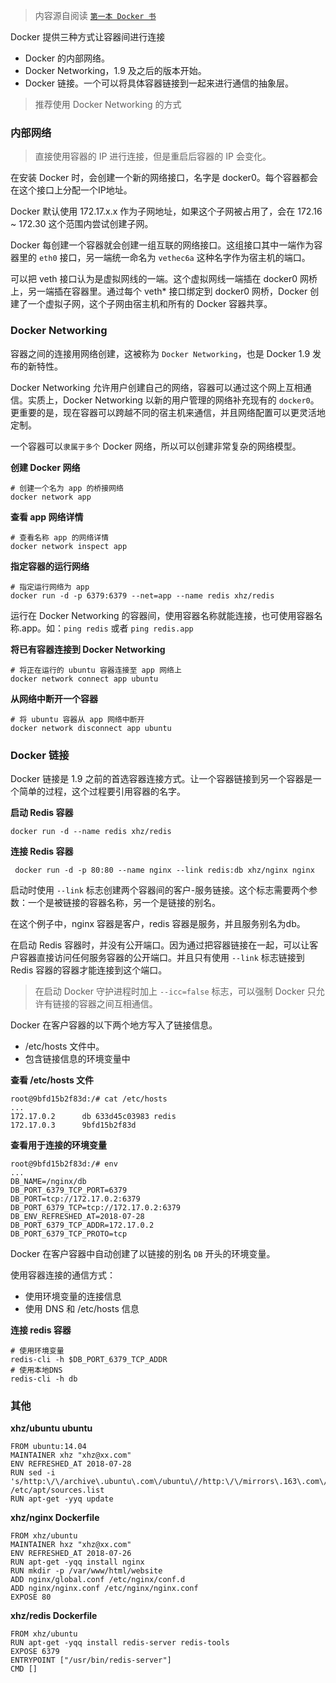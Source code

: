 > 内容源自阅读 [`第一本 Docker 书`](https://item.jd.com/11909234.html)

Docker 提供三种方式让容器间进行连接

+ Docker 的内部网络。
+ Docker Networking，1.9 及之后的版本开始。
+ Docker 链接。一个可以将具体容器链接到一起来进行通信的抽象层。

> 推荐使用 Docker Networking 的方式

### 内部网络

> 直接使用容器的 IP 进行连接，但是重启后容器的 IP 会变化。

在安装 Docker 时，会创建一个新的网络接口，名字是 docker0。每个容器都会在这个接口上分配一个IP地址。

Docker 默认使用 172.17.x.x 作为子网地址，如果这个子网被占用了，会在 172.16 ~ 172.30 这个范围内尝试创建子网。

Docker 每创建一个容器就会创建一组互联的网络接口。这组接口其中一端作为容器里的 `eth0` 接口，另一端统一命名为 `vethec6a` 这种名字作为宿主机的端口。

可以把 veth 接口认为是虚拟网线的一端。这个虚拟网线一端插在 docker0 网桥上，另一端插在容器里。通过每个 veth* 接口绑定到 docker0 网桥，Docker 创建了一个虚拟子网，这个子网由宿主机和所有的 Docker 容器共享。

### Docker Networking

容器之间的连接用网络创建，这被称为 `Docker Networking`，也是 Docker 1.9 发布的新特性。

Docker Networking 允许用户创建自己的网络，容器可以通过这个网上互相通信。实质上，Docker Networking 以新的用户管理的网络补充现有的 `docker0`。更重要的是，现在容器可以跨越不同的宿主机来通信，并且网络配置可以更灵活地定制。

一个容器可以`隶属于多个` Docker 网络，所以可以创建非常复杂的网络模型。

**创建 Docker 网络**

```
# 创建一个名为 app 的桥接网络
docker network app
```

**查看 app 网络详情**
```
# 查看名称 app 的网络详情
docker network inspect app
```

**指定容器的运行网络**

```
# 指定运行网络为 app
docker run -d -p 6379:6379 --net=app --name redis xhz/redis
```

运行在 Docker Networking 的容器间，使用容器名称就能连接，也可使用容器名称.app。如：`ping redis` 或者 `ping redis.app`

**将已有容器连接到 Docker Networking**

```
# 将正在运行的 ubuntu 容器连接至 app 网络上
docker network connect app ubuntu
```

**从网络中断开一个容器**

```
# 将 ubuntu 容器从 app 网络中断开
docker network disconnect app ubuntu
```

### Docker 链接

Docker 链接是 1.9 之前的首选容器连接方式。让一个容器链接到另一个容器是一个简单的过程，这个过程要引用容器的名字。

**启动 Redis 容器**
```
docker run -d --name redis xhz/redis
```

**连接 Redis 容器**

```
 docker run -d -p 80:80 --name nginx --link redis:db xhz/nginx nginx
```

启动时使用 `--link` 标志创建两个容器间的客户-服务链接。这个标志需要两个参数：一个是被链接的容器名称，另一个是链接的别名。

在这个例子中，nginx 容器是客户，redis 容器是服务，并且服务别名为db。

在启动 Redis 容器时，并没有公开端口。因为通过把容器链接在一起，可以让客户容器直接访问任何服务容器的公开端口。并且只有使用 `--link` 标志链接到 Redis 容器的容器才能连接到这个端口。

> 在启动 Docker 守护进程时加上 `--icc=false` 标志，可以强制 Docker 只允许有链接的容器之间互相通信。

Docker 在客户容器的以下两个地方写入了链接信息。

+ /etc/hosts 文件中。
+ 包含链接信息的环境变量中

**查看 /etc/hosts 文件**
```
root@9bfd15b2f83d:/# cat /etc/hosts
...
172.17.0.2      db 633d45c03983 redis
172.17.0.3      9bfd15b2f83d
```

**查看用于连接的环境变量**

```
root@9bfd15b2f83d:/# env
...
DB_NAME=/nginx/db
DB_PORT_6379_TCP_PORT=6379
DB_PORT=tcp://172.17.0.2:6379
DB_PORT_6379_TCP=tcp://172.17.0.2:6379
DB_ENV_REFRESHED_AT=2018-07-28
DB_PORT_6379_TCP_ADDR=172.17.0.2
DB_PORT_6379_TCP_PROTO=tcp
```

Docker 在客户容器中自动创建了以链接的别名 `DB` 开头的环境变量。


使用容器连接的通信方式：

+ 使用环境变量的连接信息
+ 使用 DNS 和 /etc/hosts 信息

**连接 redis 容器**
```
# 使用环境变量
redis-cli -h $DB_PORT_6379_TCP_ADDR
# 使用本地DNS
redis-cli -h db
```

### 其他

**xhz/ubuntu ubuntu**
```
FROM ubuntu:14.04
MAINTAINER xhz "xhz@xx.com"
ENV REFRESHED_AT 2018-07-28
RUN sed -i 's/http:\/\/archive\.ubuntu\.com\/ubuntu\//http:\/\/mirrors\.163\.com\/ubuntu\//g' /etc/apt/sources.list
RUN apt-get -yyq update
```
**xhz/nginx Dockerfile**
```
FROM xhz/ubuntu
MAINTAINER hxz "xhz@xx.com"
ENV REFRESHED_AT 2018-07-26
RUN apt-get -yqq install nginx
RUN mkdir -p /var/www/html/website
ADD nginx/global.conf /etc/nginx/conf.d
ADD nginx/nginx.conf /etc/nginx/nginx.conf
EXPOSE 80
```

**xhz/redis Dockerfile**

```
FROM xhz/ubuntu
RUN apt-get -yqq install redis-server redis-tools
EXPOSE 6379
ENTRYPOINT ["/usr/bin/redis-server"]
CMD []
```
